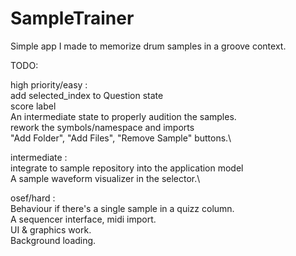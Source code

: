 # SampleTrainer
Simple app I made to memorize drum samples in a groove context.

TODO:

high priority/easy : \
add selected_index to Question state\
score label\
An intermediate state to properly audition the samples.\
rework the symbols/namespace and imports\
"Add Folder", "Add Files", "Remove Sample" buttons.\

intermediate : \
integrate to sample repository into the application model\
A sample waveform visualizer in the selector.\


osef/hard : \
Behaviour if there's a single sample in a quizz column.\
A sequencer interface, midi import.\
UI & graphics work.\
Background loading.
